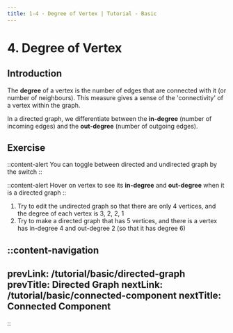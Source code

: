 ```yaml
---
title: 1-4 · Degree of Vertex | Tutorial - Basic
---
```


# 4. Degree of Vertex

## Introduction

The **degree** of a vertex is the number of edges that are connected with it (or number of neighbours). This measure gives a sense of the 'connectivity' of a vertex within the graph.

In a directed graph, we differentiate between the **in-degree** (number of incoming edges) and the **out-degree** (number of outgoing edges).

## Exercise

::content-alert
You can toggle between directed and undirected graph by the switch
::

::content-alert
Hover on vertex to see its **in-degree** and **out-degree** when it is a directed graph
::

1. Try to edit the undirected graph so that there are only 4 vertices, and the degree of each vertex is 3, 2, 2, 1
2. Try to make a directed graph that has 5 vertices, and there is a vertex has in-degree 4 and out-degree 2 (so that it has degree 6)

::content-navigation
---
prevLink: /tutorial/basic/directed-graph
prevTitle: Directed Graph
nextLink: /tutorial/basic/connected-component
nextTitle: Connected Component
---
::